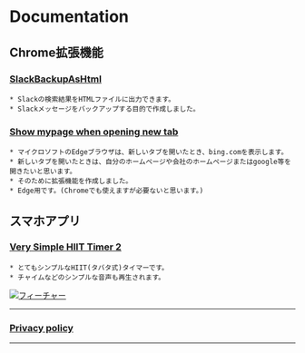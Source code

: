 # Documentation

## Chrome拡張機能

### [SlackBackupAsHtml](/md/SlackBackupAsHtml/README)
    * Slackの検索結果をHTMLファイルに出力できます。
    * Slackメッセージをバックアップする目的で作成しました。

### [Show mypage when opening new tab](/md/Show_mypage_when_opening_new_tab/README)
    * マイクロソフトのEdgeブラウザは、新しいタブを開いたとき、bing.comを表示します。
    * 新しいタブを開いたときは、自分のホームページや会社のホームページまたはgoogle等を開きたいと思います。
    * そのために拡張機能を作成しました。
    * Edge用です。(Chromeでも使えますが必要ないと思います。)

## スマホアプリ

### [Very Simple HIIT Timer 2](/md/HiitTimer2/README)
    * とてもシンプルなHIIT(タバタ式)タイマーです。
    * チャイムなどのシンプルな音声も再生されます。

[![フィーチャー](https://tomomori.github.io/documents/HiitTimer2/%E3%83%95%E3%82%A3%E3%83%BC%E3%83%81%E3%83%A3%E3%83%BC.jpg "フィーチャー")](/md/HiitTimer2/README)

---
### [Privacy policy](/md/privacy)

---